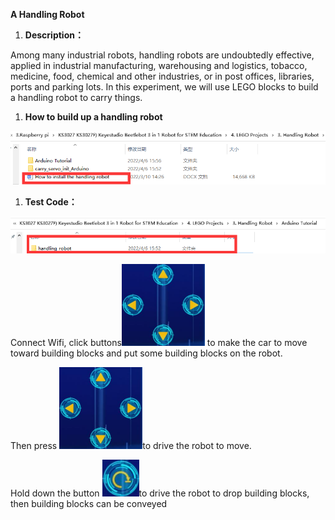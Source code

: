 **A Handling Robot**

1.  **Description：**

Among many industrial robots, handling robots are undoubtedly effective, applied in industrial manufacturing, warehousing and logistics, tobacco, medicine, food, chemical and other industries, or in post offices, libraries, ports and parking lots. In this experiment, we will use LEGO blocks to build a handling robot to carry things.

1.  **How to build up a handling robot**

![](media/4422d395290727c57440b8f61c8502a3.png)

1.  **Test Code：**

![](media/27f98e0e55a63811f1eb0c0285812a6f.png)

Connect Wifi, click buttons![](media/5f365b2083f264b4ecfc5e68d07df287.png) to make the car to move toward building blocks and put some building blocks on the robot.

Then press ![](media/5f365b2083f264b4ecfc5e68d07df287.png)to drive the robot to move.

Hold down the button ![](media/0e62c323c0018af1a2824a120d447bda.png)to drive the robot to drop building blocks, then building blocks can be conveyed
